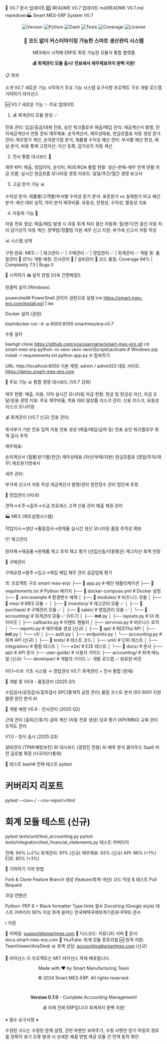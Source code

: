 📄 V0.7 문서 업데이트
1️⃣ README V0.7 업데이트
md/README V0.7.md
markdown🏭 Smart MES-ERP System V0.7
<div align="center">
  <img src="https://img.shields.io/badge/version-0.7.0-blue.svg" alt="Version">
  <img src="https://img.shields.io/badge/python-3.8+-green.svg" alt="Python">
  <img src="https://img.shields.io/badge/dash-2.14.0-red.svg" alt="Dash">
  <img src="https://img.shields.io/badge/tests-385%20passed-brightgreen.svg" alt="Tests">
  <img src="https://img.shields.io/badge/coverage-94%25-brightgreen.svg" alt="Coverage">
  <img src="https://img.shields.io/badge/license-MIT-yellow.svg" alt="License">
</div>
<div align="center">
  <h3>🚀 코드 없이 커스터마이징 가능한 스마트 생산관리 시스템</h3>
  <p>MES에서 시작해 ERP로 확장 가능한 모듈식 통합 플랫폼</p>
  <p><strong>💰 회계관리 모듈 출시! 전표에서 재무제표까지 완벽 지원!</strong></p>
</div>
📋 목차

소개
V0.7 새로운 기능
시작하기
주요 기능
시스템 요구사항
프로젝트 구조
개발 로드맵
기여하기
라이선스

🆕 V0.7 새로운 기능
✨ 주요 업데이트
1. 💰 회계관리 모듈 완성 ✅

전표 관리: 입금/출금/대체 전표, 승인 워크플로우
매출/매입 관리: 세금계산서 발행, 전자세금계산서 연동 준비
재무제표: 손익계산서, 재무상태표, 현금흐름표 자동 생성
원가 관리: 제조원가 계산, 손익분기점 분석, 제품별 수익성
예산 관리: 부서별 예산 편성, 예실 분석, 비용 통제
고정자산: 자산 등록, 감가상각 자동 계산

2. 전사 통합 대시보드 🎯

재무 KPI: 매출, 영업이익, 순이익, ROE/ROA
통합 현황: 생산-판매-재무 연계 현황
자금 흐름: 실시간 현금흐름 모니터링
경영 리포트: 일일/주간/월간 경영 보고서

3. 고급 분석 기능 📊

수익성 분석: 제품별/고객별/부서별 수익성
원가 분석: 표준원가 vs 실제원가 비교
예산 분석: 예산 대비 실적, 차이 분석
재무비율: 유동성, 안정성, 수익성, 활동성 지표

4. 자동화 기능 🤖

자동 전표 생성: 매출/매입 발생 시 자동 회계 처리
결산 자동화: 월/분기/연 결산 자동 처리
감가상각 자동 계산: 정액법/정률법 지원
세무 신고 지원: 부가세 신고서 자동 작성

📊 시스템 상태

구현 완료: MES ✅ | 재고관리 ✅ | 구매관리 ✅ | 영업관리 ✅ | 회계관리 ✅
개발 중: 품질관리 🚧 (5%)
개발 예정: 인사관리 📅 | 설비관리 📅
코드 품질: Coverage 94% | Complexity 7.5 | Bugs 0

🚀 시작하기
📥 설치 방법 (더욱 간편해짐!)

원클릭 설치 (Windows)

powershell# PowerShell 관리자 권한으로 실행
irm https://smart-mes-erp.com/install.ps1 | iex

Docker 설치 (권장)

bashdocker run -d -p 8050:8050 smartmes/erp:v0.7

수동 설치

bashgit clone https://github.com/yourusername/smart-mes-erp.git
cd smart-mes-erp
python -m venv venv
venv\Scripts\activate  # Windows
pip install -r requirements.txt
python app.py
🌐 접속하기

URL: http://localhost:8050
기본 계정: admin / admin123
데모 사이트: https://demo.smart-mes-erp.com

🎨 주요 기능
📊 통합 경영 대시보드 (V0.7 강화)

재무 현황: 매출, 비용, 이익 실시간 모니터링
자금 현황: 현금 및 현금성 자산, 자금 조달/운용
경영 지표: 주요 재무비율, 목표 대비 달성률
리스크 관리: 신용 리스크, 유동성 리스크 모니터링

💰 회계관리 (V0.7 신규)
전표 관리:

복식부기 기반 전표 입력
자동 전표 생성 (매출/매입/급여 등)
전표 승인 워크플로우
회계 감사 추적

재무제표:

손익계산서 (월별/분기별/연간)
재무상태표 (자산/부채/자본)
현금흐름표 (영업/투자/재무)
제조원가명세서

세무 관리:

부가세 신고서 자동 작성
세금계산서 발행/관리
원천징수 관리
법인세 추정

💼 영업관리 (V0.6)

견적→수주→출하→수금 프로세스
고객 신용 관리
매출 채권 관리

🏭 MES (제조실행시스템)

작업지시→생산→품질검사→완제품
실시간 생산 모니터링
품질 추적성 확보

📦 재고관리

원자재→재공품→완제품 재고 추적
재고 평가 (선입선출/이동평균)
재고자산 회계 연동

🛒 구매관리

구매요청→발주→입고→매입
매입 채무 관리
공급업체 평가

🏗️ 프로젝트 구조
smart-mes-erp/
├── 📄 app.py                    # 메인 애플리케이션
├── 📄 requirements.txt          # Python 패키지
├── 📄 docker-compose.yml        # Docker 설정
├── 📄 .env.example             # 환경변수 예제
│
├── 📁 modules/                 # 비즈니스 모듈
│   ├── 📁 mes/                # MES 모듈 ✅
│   ├── 📁 inventory/          # 재고관리 모듈 ✅
│   ├── 📁 purchase/           # 구매관리 모듈 ✅
│   ├── 📁 sales/              # 영업관리 모듈 ✅
│   └── 📁 accounting/         # 회계관리 모듈 ✅ (V0.7)
│       ├── __init__.py
│       ├── layouts.py         # UI 레이아웃
│       ├── callbacks.py       # 이벤트 핸들러
│       ├── services.py        # 비즈니스 로직
│       └── reports.py         # 재무제표 생성 (신규)
│
├── 📁 api/                     # RESTful API
│   ├── __init__.py
│   └── v1/
│       ├── auth.py
│       ├── endpoints.py
│       └── accounting.py      # 회계 API (신규)
│
├── 📁 tests/                   # 테스트 코드
│   ├── unit/                  # 단위 테스트
│   ├── integration/           # 통합 테스트
│   └── e2e/                   # E2E 테스트
│
└── 📁 docs/                    # 문서
    ├── api/                   # API 문서
    ├── user-guide/            # 사용자 가이드
    ├── accounting/            # 회계 매뉴얼 (신규)
    └── developer/             # 개발자 가이드
📈 개발 로드맵
✅ 완료된 버전

V0.1~0.6: 기초 시스템 → 영업관리
V0.7: 회계관리 + 전사 통합 (현재)

🚧 개발 중
V0.8 - 품질관리 (2025 Q1)

수입검사/공정검사/출하검사
SPC(통계적 공정 관리)
품질 코스트 분석
ISO 9001 지원
불량 원인 분석 AI

📅 개발 예정
V0.9 - 인사관리 (2025 Q2)

근태 관리 (출퇴근/휴가)
급여 계산 (자동 전표 생성)
성과 평가 (KPI/MBO)
교육 관리
조직도 관리

V1.0 - 정식 출시 (2025 Q3)

설비관리 (TPM/예방보전)
BI 대시보드 (경영진 전용)
AI 예측 분석
클라우드 SaaS 버전
글로벌 확장 (다국어/다통화)

🧪 테스트
bash# 전체 테스트
pytest

# 커버리지 리포트
pytest --cov=./ --cov-report=html

# 회계 모듈 테스트 (신규)
pytest tests/unit/test_accounting.py
pytest tests/integration/test_financial_statements.py
테스트 커버리지

전체: 94% (+2%)
회계관리: 91% (신규)
재무제표: 93% (신규)
API: 96% (+1%)
E2E: 85% (+3%)

🤝 기여하기
기여 방법

Fork & Clone
Feature Branch 생성 (feature/회계-개선)
코드 작성 & 테스트
Pull Request

코딩 컨벤션

Python: PEP 8 + Black formatter
Type hints 필수
Docstring (Google style)
테스트 커버리지 90% 이상
회계 용어는 한국채택국제회계기준(K-IFRS) 준수

📞 지원

📧 이메일: support@smartmes.com
💬 디스코드: 커뮤니티 서버
📘 문서: docs.smart-mes-erp.com
🎥 YouTube: 회계 모듈 튜토리얼
🆘 원격 지원: TeamViewer/AnyDesk
📊 회계 상담: accounting@smartmes.com (신규)

📄 라이선스
이 프로젝트는 MIT 라이선스 하에 배포됩니다.
<div align="center">
  <p>Made with ❤️ by Smart Manufacturing Team</p>
  <p>© 2024 Smart MES-ERP. All rights reserved.</p>
  <br>
  <p><b>Version 0.7.0</b> - Complete Accounting Management!</p>
  <p>💰 이제 진짜 ERP입니다! 회계까지 완벽 지원!</p>
</div>

※ 필수 요구사항 ※

수정된 코드는 수정된 문제 설명, 관련 부분만 보여주기, 수정 사항만 받기
파일의 경로를 정확히 표기
오류 발생 시 상세한 해결 방법 제공
모듈 간 연계 동작 확인
